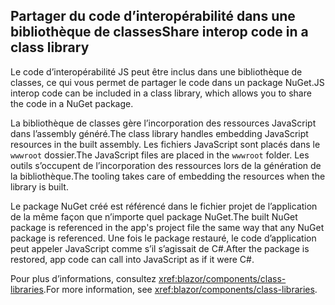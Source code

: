 ## <a name="share-interop-code-in-a-class-library"></a><span data-ttu-id="0be80-101">Partager du code d’interopérabilité dans une bibliothèque de classes</span><span class="sxs-lookup"><span data-stu-id="0be80-101">Share interop code in a class library</span></span>

<span data-ttu-id="0be80-102">Le code d’interopérabilité JS peut être inclus dans une bibliothèque de classes, ce qui vous permet de partager le code dans un package NuGet.</span><span class="sxs-lookup"><span data-stu-id="0be80-102">JS interop code can be included in a class library, which allows you to share the code in a NuGet package.</span></span>

<span data-ttu-id="0be80-103">La bibliothèque de classes gère l’incorporation des ressources JavaScript dans l’assembly généré.</span><span class="sxs-lookup"><span data-stu-id="0be80-103">The class library handles embedding JavaScript resources in the built assembly.</span></span> <span data-ttu-id="0be80-104">Les fichiers JavaScript sont placés dans le `wwwroot` dossier.</span><span class="sxs-lookup"><span data-stu-id="0be80-104">The JavaScript files are placed in the `wwwroot` folder.</span></span> <span data-ttu-id="0be80-105">Les outils s’occupent de l’incorporation des ressources lors de la génération de la bibliothèque.</span><span class="sxs-lookup"><span data-stu-id="0be80-105">The tooling takes care of embedding the resources when the library is built.</span></span>

<span data-ttu-id="0be80-106">Le package NuGet créé est référencé dans le fichier projet de l’application de la même façon que n’importe quel package NuGet.</span><span class="sxs-lookup"><span data-stu-id="0be80-106">The built NuGet package is referenced in the app's project file the same way that any NuGet package is referenced.</span></span> <span data-ttu-id="0be80-107">Une fois le package restauré, le code d’application peut appeler JavaScript comme s’il s’agissait de C#.</span><span class="sxs-lookup"><span data-stu-id="0be80-107">After the package is restored, app code can call into JavaScript as if it were C#.</span></span>

<span data-ttu-id="0be80-108">Pour plus d’informations, consultez <xref:blazor/components/class-libraries>.</span><span class="sxs-lookup"><span data-stu-id="0be80-108">For more information, see <xref:blazor/components/class-libraries>.</span></span>
